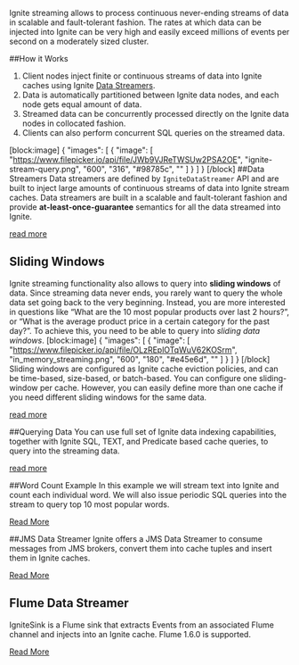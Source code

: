 Ignite streaming allows to process continuous never-ending streams of data in scalable and fault-tolerant fashion. The rates at which data can be injected into Ignite can be very high and easily exceed millions of events per second on a moderately sized cluster. 

##How it Works
  1. Client nodes inject finite or continuous streams of data into Ignite caches using Ignite [Data Streamers](doc:data-streamers). 
  2. Data is automatically partitioned between Ignite data nodes, and each node gets equal amount of data.
  3. Streamed data can be concurrently processed directly on the Ignite data nodes in collocated fashion.
  4. Clients can also perform concurrent SQL queries on the streamed data.
  
[block:image]
{
  "images": [
    {
      "image": [
        "https://www.filepicker.io/api/file/JWb9VJReTWSUw2PSA2OE",
        "ignite-stream-query.png",
        "600",
        "316",
        "#98785c",
        ""
      ]
    }
  ]
}
[/block]
##Data Streamers
Data streamers are defined by `IgniteDataStreamer` API and are built to inject large amounts of continuous streams of data into Ignite stream caches. Data streamers are built in a scalable and fault-tolerant fashion and provide **at-least-once-guarantee** semantics for all the data streamed into Ignite.

[read more](doc:data-streamers)

## Sliding Windows
Ignite streaming functionality also allows to query into **sliding windows** of data. Since streaming data never ends, you rarely want to query the whole data set going back to the very beginning. Instead, you are more interested in questions like “What are the 10 most popular products over last 2 hours?”, or “What is the average product price in a certain category for the past day?”. To achieve this, you need to be able to query into *sliding data windows*.
[block:image]
{
  "images": [
    {
      "image": [
        "https://www.filepicker.io/api/file/OLzREplOTqWuV62KOSrm",
        "in_memory_streaming.png",
        "600",
        "180",
        "#e45e6d",
        ""
      ]
    }
  ]
}
[/block]
Sliding windows are configured as Ignite cache eviction policies, and can be time-based, size-based, or batch-based. You can configure one sliding-window per cache. However, you can easily define more than one cache if you need different sliding windows for the same data.

[read more](doc:sliding-windows) 

##Querying Data
You can use full set of Ignite data indexing capabilities, together with Ignite SQL, TEXT, and Predicate based cache queries, to query into the streaming data.

[read more](doc:cache-queries)

##Word Count Example
In this example we will stream text into Ignite and count each individual word. We will also issue periodic SQL queries into the stream to query top 10 most popular words.

[Read More](doc:streaming-example)

##JMS Data Streamer
Ignite offers a JMS Data Streamer to consume messages from JMS brokers, convert them into cache tuples and insert them in Ignite caches.

[Read More](doc:jms-data-streamer)

## Flume Data Streamer
IgniteSink is a Flume sink that extracts Events from an associated Flume channel and injects into an Ignite cache. Flume 1.6.0 is supported.

[Read More](doc:flume-data-streamer)